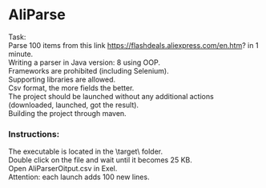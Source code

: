 # AliParse
Task:  
Parse 100 items from this link https://flashdeals.aliexpress.com/en.htm? in 1 minute.  
Writing a parser in Java version: 8 using OOP.  
Frameworks are prohibited (including Selenium).  
Supporting libraries are allowed.  
Csv format, the more fields the better.  
The project should be launched without any additional actions (downloaded, launched, got the result).  
Building the project through maven.  

### Instructions:  
The executable is located in the \target\ folder.  
Double click on the file and wait until it becomes 25 KB.  
Open AliParserOitput.csv in Exel.  
Attention: each launch adds 100 new lines.  
